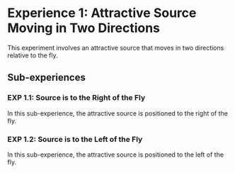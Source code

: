 # Experience 1: Attractive Source Moving in Two Directions

This experiment involves an attractive source that moves in two directions relative to the fly.

## Sub-experiences

### EXP 1.1: Source is to the Right of the Fly
In this sub-experience, the attractive source is positioned to the right of the fly.

### EXP 1.2: Source is to the Left of the Fly
In this sub-experience, the attractive source is positioned to the left of the fly.
